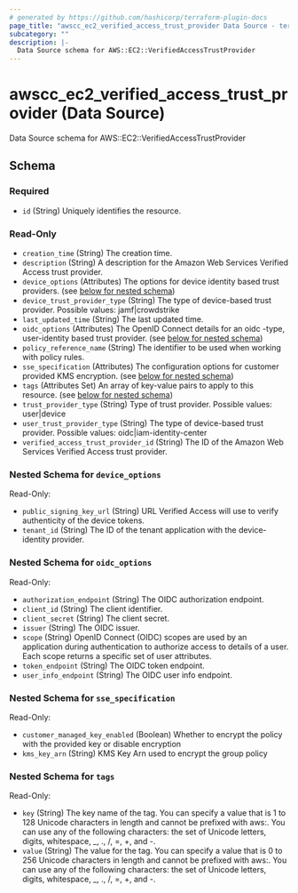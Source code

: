 ```yaml
---
# generated by https://github.com/hashicorp/terraform-plugin-docs
page_title: "awscc_ec2_verified_access_trust_provider Data Source - terraform-provider-awscc"
subcategory: ""
description: |-
  Data Source schema for AWS::EC2::VerifiedAccessTrustProvider
---
```


# awscc_ec2_verified_access_trust_provider (Data Source)

Data Source schema for AWS::EC2::VerifiedAccessTrustProvider



<!-- schema generated by tfplugindocs -->
## Schema

### Required

- `id` (String) Uniquely identifies the resource.

### Read-Only

- `creation_time` (String) The creation time.
- `description` (String) A description for the Amazon Web Services Verified Access trust provider.
- `device_options` (Attributes) The options for device identity based trust providers. (see [below for nested schema](#nestedatt--device_options))
- `device_trust_provider_type` (String) The type of device-based trust provider. Possible values: jamf|crowdstrike
- `last_updated_time` (String) The last updated time.
- `oidc_options` (Attributes) The OpenID Connect details for an oidc -type, user-identity based trust provider. (see [below for nested schema](#nestedatt--oidc_options))
- `policy_reference_name` (String) The identifier to be used when working with policy rules.
- `sse_specification` (Attributes) The configuration options for customer provided KMS encryption. (see [below for nested schema](#nestedatt--sse_specification))
- `tags` (Attributes Set) An array of key-value pairs to apply to this resource. (see [below for nested schema](#nestedatt--tags))
- `trust_provider_type` (String) Type of trust provider. Possible values: user|device
- `user_trust_provider_type` (String) The type of device-based trust provider. Possible values: oidc|iam-identity-center
- `verified_access_trust_provider_id` (String) The ID of the Amazon Web Services Verified Access trust provider.

<a id="nestedatt--device_options"></a>
### Nested Schema for `device_options`

Read-Only:

- `public_signing_key_url` (String) URL Verified Access will use to verify authenticity of the device tokens.
- `tenant_id` (String) The ID of the tenant application with the device-identity provider.


<a id="nestedatt--oidc_options"></a>
### Nested Schema for `oidc_options`

Read-Only:

- `authorization_endpoint` (String) The OIDC authorization endpoint.
- `client_id` (String) The client identifier.
- `client_secret` (String) The client secret.
- `issuer` (String) The OIDC issuer.
- `scope` (String) OpenID Connect (OIDC) scopes are used by an application during authentication to authorize access to details of a user. Each scope returns a specific set of user attributes.
- `token_endpoint` (String) The OIDC token endpoint.
- `user_info_endpoint` (String) The OIDC user info endpoint.


<a id="nestedatt--sse_specification"></a>
### Nested Schema for `sse_specification`

Read-Only:

- `customer_managed_key_enabled` (Boolean) Whether to encrypt the policy with the provided key or disable encryption
- `kms_key_arn` (String) KMS Key Arn used to encrypt the group policy


<a id="nestedatt--tags"></a>
### Nested Schema for `tags`

Read-Only:

- `key` (String) The key name of the tag. You can specify a value that is 1 to 128 Unicode characters in length and cannot be prefixed with aws:. You can use any of the following characters: the set of Unicode letters, digits, whitespace, _, ., /, =, +, and -.
- `value` (String) The value for the tag. You can specify a value that is 0 to 256 Unicode characters in length and cannot be prefixed with aws:. You can use any of the following characters: the set of Unicode letters, digits, whitespace, _, ., /, =, +, and -.
